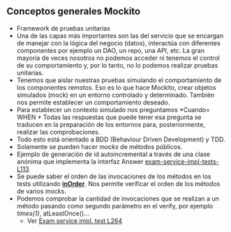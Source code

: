 ## Conceptos generales Mockito

- Framework de pruebas unitarias
- Una de las capas más importantes son las del servicio que se encargan de manejar con la lógica del negocio (datos), interactúa con diferentes componentes por ejemplo un DAO, un repo, una API, etc.
  La gran mayoría de veces nosotros no podemos acceder ni tenemos el control de su comportamiento y, por lo tanto, no lo podemos realizar pruebas unitarias.
- Tenemos que aislar nuestras pruebas simulando el comportamiento de los componentes remotos. Eso es lo que hace Mockito, crear objetos simulados (mock) en un entorno controlado y determinado. También nos permite establecer un comportamiento deseado.
- Para establecer un contexto simulado nos preguntamos *Cuando= WHEN * Todas las respuestas que puede tener esa pregunta se traducen en la preparación de los entornos para, posteriormente, realizar las comprobaciones.
- Todo esto está orientado a BDD (Behaviour Driven Development) y TDD.
- Solamente se pueden hacer *mocks* de métodos públicos.
- Ejemplo de generación de id autoincremental a través de una clase anónima que implementa la interfaz Answer [exam-service-impl-tests-L113]
- Se puede saber el orden de las invocaciones de los métodos en los tests utilizando [**inOrder**][exam-service-impl-tests-L250]. Nos permite verificar el orden de los métodos de varios mocks.
- Podemos comprobar la cantidad de invocaciones que se realizan a un método pasando como segundo parámetro en el verify, por ejemplo *times(1)*, atLeastOnce()...
    * Ver [Exam service impl. test L264][exam-service-impl-tests-L264]


[exam-service-impl-tests-L113]:https://github.com/irinacadu/TDD-Course/blob/2598f13d077eb3500aac87e89de3b9510a0f5d6c/src/test/java/MockitoTests/ExamServiceImplTest.java#L113
[exam-service-impl-tests-L250]:https://github.com/irinacadu/TDD-Course/blob/2598f13d077eb3500aac87e89de3b9510a0f5d6c/src/test/java/MockitoTests/ExamServiceImplTest.java#L250
[exam-service-impl-tests-L264]:https://github.com/irinacadu/TDD-Course/blob/2598f13d077eb3500aac87e89de3b9510a0f5d6c/src/test/java/MockitoTests/ExamServiceImplTest.java#L264
